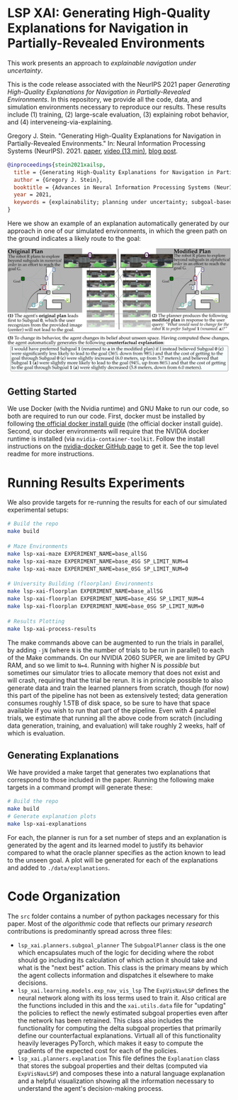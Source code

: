 # LSP XAI: Generating High-Quality Explanations for Navigation in Partially-Revealed Environments

This work presents an approach to *explainable navigation under uncertainty*.

This is the code release associated with the NeurIPS 2021 paper *Generating High-Quality Explanations for Navigation in Partially-Revealed Environments*. In this repository, we provide all the code, data, and simulation environments necessary to reproduce our results. These results include (1) training, (2) large-scale evaluation, (3) explaining robot behavior, and (4) interveneing-via-explaining.

Gregory J. Stein. "Generating High-Quality Explanations for Navigation in Partially-Revealed Environments." In: Neural Information Processing Systems (NeurIPS). 2021. [paper](https://proceedings.neurips.cc/paper/2021/hash/926ec030f29f83ce5318754fdb631a33-Abstract.html), [video (13 min)](https://youtu.be/rWxHJJMEPFI), [blog post](https://cs.gmu.edu/~gjstein/2021/11/explainable-navigation-under-uncertainty/).

```bibtex
@inproceedings{stein2021xailsp,
  title = {Generating High-Quality Explanations for Navigation in Partially-Revealed Environments},
  author = {Gregory J. Stein},
  booktitle = {Advances in Neural Information Processing Systems (NeurIPS)},
  year = 2021,
  keywords = {explainability; planning under uncertainty; subgoal-based planning; interpretable-by-design},
}
```

Here we show an example of an explanation automatically generated by our approach in one of our simulated environments, in which the green path on the ground indicates a likely route to the goal:
<p align="center">
  <img src="./resources/xai-example-explanation.jpg" width='600px' />
</p>

## Getting Started

We use Docker (with the Nvidia runtime) and GNU Make to run our code, so both are required to run our code. First, docker must be installed by following [the official docker install guide](https://docs.docker.com/engine/install/ubuntu/)
(the official docker install guide). Second, our docker environments will require that the NVIDIA docker runtime is installed (via `nvidia-container-toolkit`. Follow the install instructions on the [nvidia-docker GitHub page](https://github.com/NVIDIA/nvidia-docker#quickstart) to get it. See the top level readme for more instructions.

# Running Results Experiments

We also provide targets for re-running the results for each of our simulated experimental setups:

```bash
# Build the repo
make build

# Maze Environments
make lsp-xai-maze EXPERIMENT_NAME=base_allSG
make lsp-xai-maze EXPERIMENT_NAME=base_4SG SP_LIMIT_NUM=4
make lsp-xai-maze EXPERIMENT_NAME=base_0SG SP_LIMIT_NUM=0

# University Building (floorplan) Environments
make lsp-xai-floorplan EXPERIMENT_NAME=base_allSG
make lsp-xai-floorplan EXPERIMENT_NAME=base_4SG SP_LIMIT_NUM=4
make lsp-xai-floorplan EXPERIMENT_NAME=base_0SG SP_LIMIT_NUM=0

# Results Plotting
make lsp-xai-process-results
```

The make commands above can be augmented to run the trials in parallel, by adding `-jN` (where `N` is the number of trials to be run in parallel) to each of the Make commands. On our NVIDIA 2060 SUPER, we are limited by GPU RAM, and so we limit to `N=4`. Running with higher N is *possible* but sometimes our simulator tries to allocate memory that does not exist and will crash, requiring that the trial be rerun. It is in principle possible to also generate data and train the learned planners from scratch, though (for now) this part of the pipeline has not been as extensively tested; data generation consumes roughly 1.5TB of disk space, so be sure to have that space available if you wish to run that part of the pipeline. Even with 4 parallel trials, we estimate that running all the above code from scratch (including data generation, training, and evaluation) will take roughly 2 weeks, half of which is evaluation.

## Generating Explanations
	
We have provided a make target that generates two explanations that correspond to those included in the paper. Running the following make targets in a command prompt will generate these:

```bash
# Build the repo
make build
# Generate explanation plots
make lsp-xai-explanations
```

For each, the planner is run for a set number of steps and an explanation is generated by the agent and its learned model to justify its behavior compared to what the oracle planner specifies as the action known to lead to the unseen goal. A plot will be generated for each of the explanations and added to `./data/explanations`.

# Code Organization

The `src` folder contains a number of python packages necessary for this paper. Most of the *algorithmic* code that reflects our primary *research* contributions is predominantly spread across three files:

- `lsp_xai.planners.subgoal_planner` The `SubgoalPlanner` class is the one which encapsulates much of the logic for deciding where the robot should go including its calculation of which action it should take and what is the "next best" action. This class is the primary means by which the agent collects information and dispatches it elsewhere to make decisions.
- `lsp_xai.learning.models.exp_nav_vis_lsp` The `ExpVisNavLSP` defines the neural network along with its loss terms used to train it. Also critical are the functions included in this and the `xai.utils.data` file for "updating" the policies to reflect the newly estimated subgoal properties even after the network has been retrained. This class also includes the functionality for computing the delta subgoal properties that primarily define our counterfactual explanations. Virtuall all of this functionality heavily leverages PyTorch, which makes it easy to compute the gradients of the expected cost for each of the policies.
- `lsp_xai.planners.explanation` This file defines the `Explanation` class that stores the subgoal properties and their deltas (computed via `ExpVisNavLSP`) and composes these into a natural language explanation and a helpful visualization showing all the information necessary to understand the agent's decision-making process.
